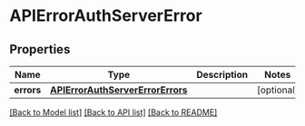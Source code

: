 # APIErrorAuthServerError

## Properties
Name | Type | Description | Notes
------------ | ------------- | ------------- | -------------
**errors** | [**APIErrorAuthServerErrorErrors**](APIErrorAuthServerErrorErrors.md) |  | [optional] 

[[Back to Model list]](../README.md#documentation-for-models) [[Back to API list]](../README.md#documentation-for-api-endpoints) [[Back to README]](../README.md)

